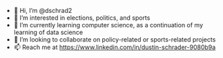- 👋 Hi, I’m @dschrad2
- 👀 I’m interested in elections, politics, and sports
- 🌱 I’m currently learning computer science, as a continuation of my learning of data science
- 💞️ I’m looking to collaborate on policy-related or sports-related projects
- 📫 Reach me at https://www.linkedin.com/in/dustin-schrader-9080b9a
